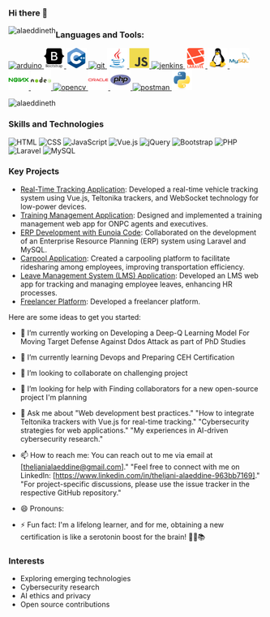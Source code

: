 ### Hi there 👋
<p><img align="left" src="https://github-readme-stats.vercel.app/api?username=alaeddineth&show_icons=true" alt="alaeddineth" /></p>


<h3  align="left">Languages and Tools:</h3>
<p align="left"> <a href="https://www.arduino.cc/" target="_blank" rel="noreferrer"> <img src="https://cdn.worldvectorlogo.com/logos/arduino-1.svg" alt="arduino" width="40" height="40"/> </a>  <a href="https://getbootstrap.com" target="_blank" rel="noreferrer"> <img src="https://raw.githubusercontent.com/devicons/devicon/master/icons/bootstrap/bootstrap-plain-wordmark.svg" alt="bootstrap" width="40" height="40"/> </a>  <a href="https://www.w3schools.com/cpp/" target="_blank" rel="noreferrer"> <img src="https://raw.githubusercontent.com/devicons/devicon/master/icons/cplusplus/cplusplus-original.svg" alt="cplusplus" width="40" height="40"/> </a> </a>
<a href="https://git-scm.com/" target="_blank" rel="noreferrer"> <img src="https://www.vectorlogo.zone/logos/git-scm/git-scm-icon.svg" alt="git" width="40" height="40"/> </a>
<a href="https://www.java.com" target="_blank" rel="noreferrer"> <img src="https://raw.githubusercontent.com/devicons/devicon/master/icons/java/java-original.svg" alt="java" width="40" height="40"/> </a> 
<a href="https://developer.mozilla.org/en-US/docs/Web/JavaScript" target="_blank" rel="noreferrer"> <img src="https://raw.githubusercontent.com/devicons/devicon/master/icons/javascript/javascript-original.svg" alt="javascript" width="40" height="40"/> </a>
<a href="https://www.jenkins.io" target="_blank" rel="noreferrer"> <img src="https://www.vectorlogo.zone/logos/jenkins/jenkins-icon.svg" alt="jenkins" width="40" height="40"/> </a> 
<a href="https://laravel.com/" target="_blank" rel="noreferrer"> <img src="https://raw.githubusercontent.com/devicons/devicon/master/icons/laravel/laravel-plain-wordmark.svg" alt="laravel" width="40" height="40"/> </a> 
<a href="https://www.linux.org/" target="_blank" rel="noreferrer"> <img src="https://raw.githubusercontent.com/devicons/devicon/master/icons/linux/linux-original.svg" alt="linux" width="40" height="40"/> </a>
<a href="https://www.mysql.com/" target="_blank" rel="noreferrer"> <img src="https://raw.githubusercontent.com/devicons/devicon/master/icons/mysql/mysql-original-wordmark.svg" alt="mysql" width="40" height="40"/> </a>
<a href="https://www.nginx.com" target="_blank" rel="noreferrer"> <img src="https://raw.githubusercontent.com/devicons/devicon/master/icons/nginx/nginx-original.svg" alt="nginx" width="40" height="40"/> </a>
<a href="https://nodejs.org" target="_blank" rel="noreferrer"> <img src="https://raw.githubusercontent.com/devicons/devicon/master/icons/nodejs/nodejs-original-wordmark.svg" alt="nodejs" width="40" height="40"/> </a>
<a href="https://opencv.org/" target="_blank" rel="noreferrer"> <img src="https://www.vectorlogo.zone/logos/opencv/opencv-icon.svg" alt="opencv" width="40" height="40"/> </a>
<a href="https://www.oracle.com/" target="_blank" rel="noreferrer"> <img src="https://raw.githubusercontent.com/devicons/devicon/master/icons/oracle/oracle-original.svg" alt="oracle" width="40" height="40"/> </a>
<a href="https://www.php.net" target="_blank" rel="noreferrer"> <img src="https://raw.githubusercontent.com/devicons/devicon/master/icons/php/php-original.svg" alt="php" width="40" height="40"/> </a>
<a href="https://postman.com" target="_blank" rel="noreferrer"> <img src="https://www.vectorlogo.zone/logos/getpostman/getpostman-icon.svg" alt="postman" width="40" height="40"/> </a> <a href="https://www.python.org" target="_blank" rel="noreferrer"> <img src="https://raw.githubusercontent.com/devicons/devicon/master/icons/python/python-original.svg" alt="python" width="40" height="40"/> </a> 


<p><img src="https://github-readme-stats.vercel.app/api/top-langs?username=alaeddineth&show_icons=true&locale=en&layout=compact" alt="alaeddineth" /></p>

### Skills and Technologies
![HTML](https://img.shields.io/badge/HTML-Expert-orange)
![CSS](https://img.shields.io/badge/CSS-Expert-blue)
![JavaScript](https://img.shields.io/badge/JavaScript-Expert-yellow)
![Vue.js](https://img.shields.io/badge/Vue.js-Intermediate-brightgreen)
![jQuery](https://img.shields.io/badge/jQuery-Intermediate-blueviolet)
![Bootstrap](https://img.shields.io/badge/Bootstrap-Intermediate-purple)
![PHP](https://img.shields.io/badge/PHP-Expert-blue)
![Laravel](https://img.shields.io/badge/Laravel-Expert-red)
![MySQL](https://img.shields.io/badge/MySQL-Intermediate-lightgrey)

### Key Projects
- [Real-Time Tracking Application](): Developed a real-time vehicle tracking system using Vue.js, Teltonika trackers, and WebSocket technology for low-power devices.
- [Training Management Application](): Designed and implemented a training management web app for ONPC agents and executives.
- [ERP Development with Eunoia Code](): Collaborated on the development of an Enterprise Resource Planning (ERP) system using Laravel and MySQL.
- [Carpool Application](): Created a carpooling platform to facilitate ridesharing among employees, improving transportation efficiency.
- [Leave Management System (LMS) Application](): Developed an LMS web app for tracking and managing employee leaves, enhancing HR processes.
-  [Freelancer Platform](): Developed a freelancer platform.


Here are some ideas to get you started:

- 🔭 I’m currently working on Developing a Deep-Q Learning Model For Moving Target Defense Against Ddos Attack as part of PhD Studies
- 🌱 I’m currently learning Devops and Preparing CEH Certification
- 👯 I’m looking to collaborate on challenging project
- 🤔 I’m looking for help with Finding collaborators for a new open-source project I'm planning
- 💬 Ask me about 
              "Web development best practices."
              "How to integrate Teltonika trackers with Vue.js for real-time tracking."
              "Cybersecurity strategies for web applications."
              "My experiences in AI-driven cybersecurity research."

- 📫 How to reach me: 
  You can reach out to me via email at [theljanialaeddine@gmail.com]."
"Feel free to connect with me on LinkedIn: [https://www.linkedin.com/in/theljani-alaeddine-963bb7169]."
"For project-specific discussions, please use the issue tracker in the respective GitHub repository."

- 😄 Pronouns: 
- ⚡ Fun fact: I'm a lifelong learner, and for me, obtaining a new certification is like a serotonin boost for the brain! 🌟💡📚

### Interests
- Exploring emerging technologies
- Cybersecurity research
- AI ethics and privacy
- Open source contributions

